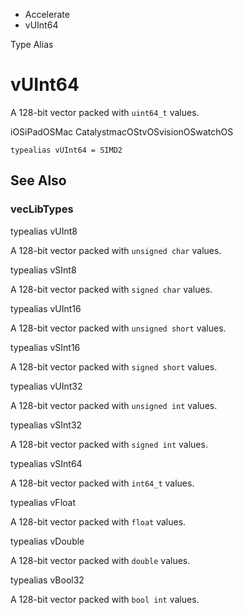 

- Accelerate
-  vUInt64 

Type Alias

# vUInt64

A 128-bit vector packed with `uint64_t` values.

iOSiPadOSMac CatalystmacOStvOSvisionOSwatchOS

``` source
typealias vUInt64 = SIMD2
```

## See Also

### vecLibTypes

typealias vUInt8

A 128-bit vector packed with `unsigned char` values.

typealias vSInt8

A 128-bit vector packed with `signed char` values.

typealias vUInt16

A 128-bit vector packed with `unsigned short` values.

typealias vSInt16

A 128-bit vector packed with `signed short` values.

typealias vUInt32

A 128-bit vector packed with `unsigned int` values.

typealias vSInt32

A 128-bit vector packed with `signed int` values.

typealias vSInt64

A 128-bit vector packed with `int64_t` values.

typealias vFloat

A 128-bit vector packed with `float` values.

typealias vDouble

A 128-bit vector packed with `double` values.

typealias vBool32

A 128-bit vector packed with `bool int` values.

